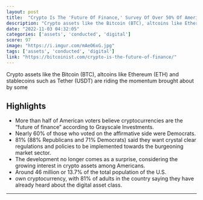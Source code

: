 ```yaml
---
layout: post
title:  "Crypto Is The 'Future Of Finance,' Survey Of Over 50% Of American Voters Show"
description: "Crypto assets like the Bitcoin (BTC), altcoins like Ethereum (ETH) and stablecoins such as Tether (USDT) are riding the momentum brought about by some"
date: "2022-11-03 04:32:05"
categories: ['assets', 'conducted', 'digital']
score: 97
image: "https://i.imgur.com/mAeO6xG.jpg"
tags: ['assets', 'conducted', 'digital']
link: "https://bitcoinist.com/crypto-is-the-future-of-finance/"
---
```


Crypto assets like the Bitcoin (BTC), altcoins like Ethereum (ETH) and stablecoins such as Tether (USDT) are riding the momentum brought about by some

## Highlights

- More than half of American voters believe cryptocurrencies are the “future of finance” according to Grayscale Investments.
- Nearly 60% of those who voted on the affirmative side were Democrats.
- 81% (88% Republicans and 71% Democrats) said they want crystal clear regulations and policies to be implemented towards the burgeoning market sector.
- The development no longer comes as a surprise, considering the growing interest in crypto assets among Americans.
- Around 46 million or 13.7% of the total population of the U.S.
- own cryptocurrency, with 81% of adults in the country saying they have already heard about the digital asset class.

---
